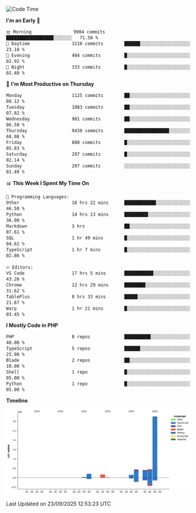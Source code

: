 <!--START_SECTION:waka-->
![Code Time](http://img.shields.io/badge/Code%20Time-4%2C220%20hrs%2014%20mins-blue)

**I'm an Early 🐤** 

```text
🌞 Morning                9904 commits        ██████████████████░░░░░░░   71.50 % 
🌆 Daytime                3210 commits        ██████░░░░░░░░░░░░░░░░░░░   23.18 % 
🌃 Evening                404 commits         █░░░░░░░░░░░░░░░░░░░░░░░░   02.92 % 
🌙 Night                  333 commits         █░░░░░░░░░░░░░░░░░░░░░░░░   02.40 % 
```
📅 **I'm Most Productive on Thursday** 

```text
Monday                   1125 commits        ██░░░░░░░░░░░░░░░░░░░░░░░   08.12 % 
Tuesday                  1083 commits        ██░░░░░░░░░░░░░░░░░░░░░░░   07.82 % 
Wednesday                901 commits         ██░░░░░░░░░░░░░░░░░░░░░░░   06.50 % 
Thursday                 9430 commits        █████████████████░░░░░░░░   68.08 % 
Friday                   808 commits         █░░░░░░░░░░░░░░░░░░░░░░░░   05.83 % 
Saturday                 297 commits         █░░░░░░░░░░░░░░░░░░░░░░░░   02.14 % 
Sunday                   207 commits         ░░░░░░░░░░░░░░░░░░░░░░░░░   01.49 % 
```


📊 **This Week I Spent My Time On** 

```text
💬 Programming Languages: 
Other                    18 hrs 22 mins      ████████████░░░░░░░░░░░░░   46.50 % 
Python                   14 hrs 13 mins      █████████░░░░░░░░░░░░░░░░   36.00 % 
Markdown                 3 hrs               ██░░░░░░░░░░░░░░░░░░░░░░░   07.61 % 
SQL                      1 hr 49 mins        █░░░░░░░░░░░░░░░░░░░░░░░░   04.62 % 
TypeScript               1 hr 7 mins         █░░░░░░░░░░░░░░░░░░░░░░░░   02.86 % 

🔥 Editors: 
VS Code                  17 hrs 5 mins       ███████████░░░░░░░░░░░░░░   43.26 % 
Chrome                   12 hrs 29 mins      ████████░░░░░░░░░░░░░░░░░   31.62 % 
TablePlus                8 hrs 33 mins       █████░░░░░░░░░░░░░░░░░░░░   21.67 % 
Warp                     1 hr 21 mins        █░░░░░░░░░░░░░░░░░░░░░░░░   03.45 % 
```

**I Mostly Code in PHP** 

```text
PHP                      8 repos             ██████████░░░░░░░░░░░░░░░   40.00 % 
TypeScript               5 repos             ██████░░░░░░░░░░░░░░░░░░░   25.00 % 
Blade                    2 repos             ██░░░░░░░░░░░░░░░░░░░░░░░   10.00 % 
Shell                    1 repo              █░░░░░░░░░░░░░░░░░░░░░░░░   05.00 % 
Python                   1 repo              █░░░░░░░░░░░░░░░░░░░░░░░░   05.00 % 
```



**Timeline**

![Lines of Code chart](https://raw.githubusercontent.com/abrahamgreyson/abrahamgreyson/main/assets/bar_graph.png)


 Last Updated on 23/09/2025 12:53:23 UTC
<!--END_SECTION:waka-->
